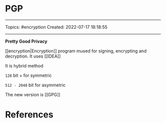 # PGP
---
Topics: #encryption
Created: 2022-07-17 18:18:55

---

**Pretty Good Privacy**

[[encryption|Encryption]] program mused for signing, encrypting and decryption. It uses [[IDEA]]

It is hybrid method

`128` bit + for symmetric

`512 - 2048` bit for asymmetric

The new version is [[GPG]]

# References
